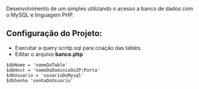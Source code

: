 

Desenvolvimento de um simples  utilizando o acesso a banco de dados com o MySQL e linguagem PHP.

## Configuração do Projeto:

- Executar a query scritp.sql para criação das tables.
- Editar o arquivo **banco.php** 

```
$dbNome = 'nomeDaTable' 
$dbHost = 'nomeDoDominioOuIP:Porta' 
$dbUsuario = 'usuarioDoMysql' 
$dbSenha 'senhaDoUsuario'

```
